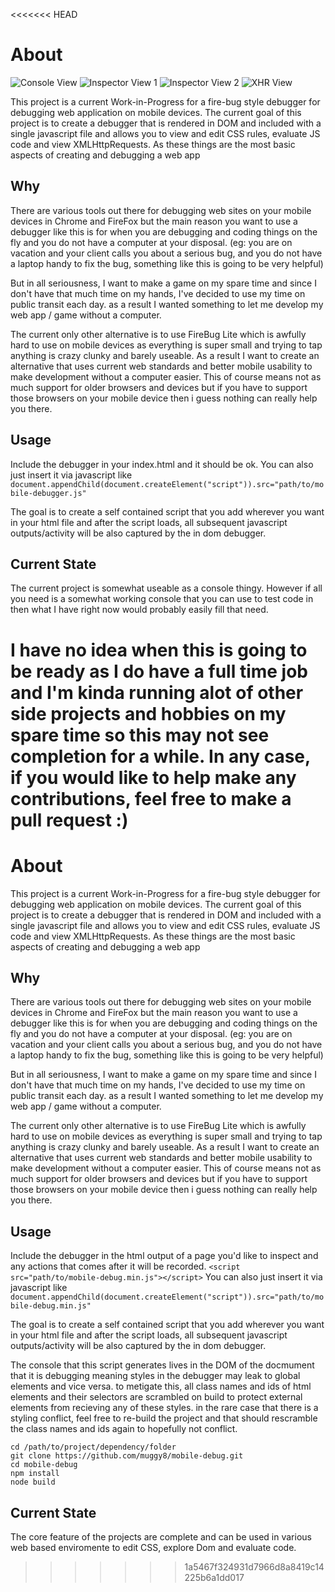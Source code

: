 <<<<<<< HEAD
# About

![Console View](https://imgur.com/fzjaNpC)
![Inspector View 1](https://imgur.com/eJCz0px)
![Inspector View 2](https://imgur.com/0VSeXNi)
![XHR View](https://imgur.com/RMLMIgh)

This project is a current Work-in-Progress for a fire-bug style debugger for debugging web application on mobile devices. The current goal of this project is to create a debugger that is rendered in DOM and included with a single javascript file and allows you to view and edit CSS rules, evaluate JS code and view XMLHttpRequests. As these things are the most basic aspects of creating and debugging a web app

## Why

There are various tools out there for debugging web sites on your mobile devices in Chrome and FireFox but the main reason you want to use a debugger like this is for when you are debugging and coding things on the fly and you do not have a computer at your disposal. (eg: you are on vacation and your client calls you about a serious bug, and you do not have a laptop handy to fix the bug, something like this is going to be very helpful)

But in all seriousness, I want to make a game on my spare time and since I don't have that much time on my hands, I've decided to use my time on public transit each day. as a result I wanted something to let me develop my web app / game without a computer.

The current only other alternative is to use FireBug Lite which is awfully hard to use on mobile devices as everything is super small and trying to tap anything is crazy clunky and barely useable. As a result I want to create an alternative that uses current web standards and better mobile usability to make development without a computer easier. This of course means not as much support for older browsers and devices but if you have to support those browsers on your mobile device then i guess nothing can really help you there.

## Usage

Include the debugger in your index.html and it should be ok. You can also just insert it via javascript like
```document.appendChild(document.createElement("script")).src="path/to/mobile-debugger.js"```

The goal is to create a self contained script that you add wherever you want in your html file and after the script loads, all subsequent javascript outputs/activity will be also captured by the in dom debugger.

## Current State

The current project is somewhat useable as a console thingy. However if all you need is a somewhat working console that you can use to test code in then what I have right now would probably easily fill that need.

I have no idea when this is going to be ready as I do have a full time job and I'm kinda running alot of other side projects and hobbies on my spare time so this may not see completion for a while. In any case, if you would like to help make any contributions, feel free to make a pull request :)
=======
# About

This project is a current Work-in-Progress for a fire-bug style debugger for debugging web application on mobile devices. The current goal of this project is to create a debugger that is rendered in DOM and included with a single javascript file and allows you to view and edit CSS rules, evaluate JS code and view XMLHttpRequests. As these things are the most basic aspects of creating and debugging a web app

## Why

There are various tools out there for debugging web sites on your mobile devices in Chrome and FireFox but the main reason you want to use a debugger like this is for when you are debugging and coding things on the fly and you do not have a computer at your disposal. (eg: you are on vacation and your client calls you about a serious bug, and you do not have a laptop handy to fix the bug, something like this is going to be very helpful)

But in all seriousness, I want to make a game on my spare time and since I don't have that much time on my hands, I've decided to use my time on public transit each day. as a result I wanted something to let me develop my web app / game without a computer.

The current only other alternative is to use FireBug Lite which is awfully hard to use on mobile devices as everything is super small and trying to tap anything is crazy clunky and barely useable. As a result I want to create an alternative that uses current web standards and better mobile usability to make development without a computer easier. This of course means not as much support for older browsers and devices but if you have to support those browsers on your mobile device then i guess nothing can really help you there.

## Usage

Include the debugger in the html output of a page you'd like to inspect and any actions that comes after it will be recorded.
```<script src="path/to/mobile-debug.min.js"></script>```
You can also just insert it via javascript like
```document.appendChild(document.createElement("script")).src="path/to/mobile-debug.min.js"```

The goal is to create a self contained script that you add wherever you want in your html file and after the script loads, all subsequent javascript outputs/activity will be also captured by the in dom debugger.

The console that this script generates lives in the DOM of the docmument that it is debugging meaning styles in the debugger may leak to global elements and vice versa. to metigate this, all class names and ids of html elements and their selectors are scrambled on build to protect external elements from recieving any of these styles. in the rare case that there is a styling conflict, feel free to re-build the project and that should rescramble the class names and ids again to hopefully not conflict. 
```
cd /path/to/project/dependency/folder
git clone https://github.com/muggy8/mobile-debug.git
cd mobile-debug
npm install
node build
```

## Current State

The core feature of the projects are complete and can be used in various web based enviromente to edit CSS, explore Dom and evaluate code. 
>>>>>>> 1a5467f324931d7966d8a8419c14225b6a1dd017
